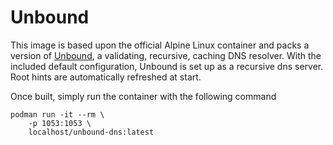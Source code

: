# Unbound
This image is based upon the official Alpine Linux container and packs a version of [Unbound](https://nlnetlabs.nl/projects/unbound/about/), a validating, recursive, caching DNS resolver. With the included default configuration, Unbound is set up as a recursive dns server. Root hints are automatically refreshed at start.

Once built, simply run the container with the following command

```
podman run -it --rm \
    -p 1053:1053 \
    localhost/unbound-dns:latest
```
